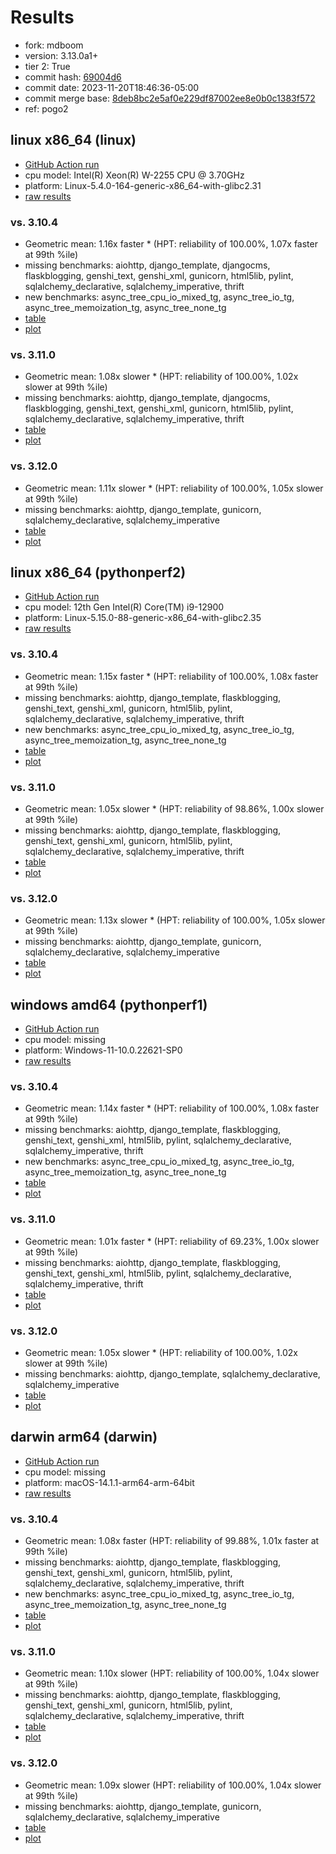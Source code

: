 # Results

- fork: mdboom
- version: 3.13.0a1+
- tier 2: True
- commit hash: [69004d6](https://github.com/mdboom/cpython/commit/69004d6)
- commit date: 2023-11-20T18:46:36-05:00
- commit merge base: [8deb8bc2e5af0e229df87002ee8e0b0c1383f572](https://github.com/mdboom/cpython/commit/8deb8bc2e5af0e229df87002ee8e0b0c1383f572)
- ref: pogo2

## linux x86_64 (linux)

- [GitHub Action run](https://github.com/faster-cpython/benchmarking/actions/runs/6937180609)
- cpu model: Intel(R) Xeon(R) W-2255 CPU @ 3.70GHz
- platform: Linux-5.4.0-164-generic-x86_64-with-glibc2.31
- [raw results](bm-20231120-linux-x86_64-mdboom-pogo2-3.13.0a1%2B-69004d6.json)

### vs. 3.10.4

- Geometric mean: 1.16x faster \* (HPT: reliability of 100.00%, 1.07x faster at 99th %ile)
- missing benchmarks: aiohttp, django_template, djangocms, flaskblogging, genshi_text, genshi_xml, gunicorn, html5lib, pylint, sqlalchemy_declarative, sqlalchemy_imperative, thrift
- new benchmarks: async_tree_cpu_io_mixed_tg, async_tree_io_tg, async_tree_memoization_tg, async_tree_none_tg
- [table](bm-20231120-linux-x86_64-mdboom-pogo2-3.13.0a1%2B-69004d6-vs-3.10.4.md)
- [plot](bm-20231120-linux-x86_64-mdboom-pogo2-3.13.0a1%2B-69004d6-vs-3.10.4.png)

### vs. 3.11.0

- Geometric mean: 1.08x slower \* (HPT: reliability of 100.00%, 1.02x slower at 99th %ile)
- missing benchmarks: aiohttp, django_template, djangocms, flaskblogging, genshi_text, genshi_xml, gunicorn, html5lib, pylint, sqlalchemy_declarative, sqlalchemy_imperative, thrift
- [table](bm-20231120-linux-x86_64-mdboom-pogo2-3.13.0a1%2B-69004d6-vs-3.11.0.md)
- [plot](bm-20231120-linux-x86_64-mdboom-pogo2-3.13.0a1%2B-69004d6-vs-3.11.0.png)

### vs. 3.12.0

- Geometric mean: 1.11x slower \* (HPT: reliability of 100.00%, 1.05x slower at 99th %ile)
- missing benchmarks: aiohttp, django_template, gunicorn, sqlalchemy_declarative, sqlalchemy_imperative
- [table](bm-20231120-linux-x86_64-mdboom-pogo2-3.13.0a1%2B-69004d6-vs-3.12.0.md)
- [plot](bm-20231120-linux-x86_64-mdboom-pogo2-3.13.0a1%2B-69004d6-vs-3.12.0.png)

## linux x86_64 (pythonperf2)

- [GitHub Action run](https://github.com/faster-cpython/benchmarking/actions/runs/6937180609)
- cpu model: 12th Gen Intel(R) Core(TM) i9-12900
- platform: Linux-5.15.0-88-generic-x86_64-with-glibc2.35
- [raw results](bm-20231120-pythonperf2-x86_64-mdboom-pogo2-3.13.0a1%2B-69004d6.json)

### vs. 3.10.4

- Geometric mean: 1.15x faster \* (HPT: reliability of 100.00%, 1.08x faster at 99th %ile)
- missing benchmarks: aiohttp, django_template, flaskblogging, genshi_text, genshi_xml, gunicorn, html5lib, pylint, sqlalchemy_declarative, sqlalchemy_imperative, thrift
- new benchmarks: async_tree_cpu_io_mixed_tg, async_tree_io_tg, async_tree_memoization_tg, async_tree_none_tg
- [table](bm-20231120-pythonperf2-x86_64-mdboom-pogo2-3.13.0a1%2B-69004d6-vs-3.10.4.md)
- [plot](bm-20231120-pythonperf2-x86_64-mdboom-pogo2-3.13.0a1%2B-69004d6-vs-3.10.4.png)

### vs. 3.11.0

- Geometric mean: 1.05x slower \* (HPT: reliability of 98.86%, 1.00x slower at 99th %ile)
- missing benchmarks: aiohttp, django_template, flaskblogging, genshi_text, genshi_xml, gunicorn, html5lib, pylint, sqlalchemy_declarative, sqlalchemy_imperative, thrift
- [table](bm-20231120-pythonperf2-x86_64-mdboom-pogo2-3.13.0a1%2B-69004d6-vs-3.11.0.md)
- [plot](bm-20231120-pythonperf2-x86_64-mdboom-pogo2-3.13.0a1%2B-69004d6-vs-3.11.0.png)

### vs. 3.12.0

- Geometric mean: 1.13x slower \* (HPT: reliability of 100.00%, 1.05x slower at 99th %ile)
- missing benchmarks: aiohttp, django_template, gunicorn, sqlalchemy_declarative, sqlalchemy_imperative
- [table](bm-20231120-pythonperf2-x86_64-mdboom-pogo2-3.13.0a1%2B-69004d6-vs-3.12.0.md)
- [plot](bm-20231120-pythonperf2-x86_64-mdboom-pogo2-3.13.0a1%2B-69004d6-vs-3.12.0.png)

## windows amd64 (pythonperf1)

- [GitHub Action run](https://github.com/faster-cpython/benchmarking/actions/runs/6937180609)
- cpu model: missing
- platform: Windows-11-10.0.22621-SP0
- [raw results](bm-20231120-pythonperf1-amd64-mdboom-pogo2-3.13.0a1%2B-69004d6.json)

### vs. 3.10.4

- Geometric mean: 1.14x faster \* (HPT: reliability of 100.00%, 1.08x faster at 99th %ile)
- missing benchmarks: aiohttp, django_template, flaskblogging, genshi_text, genshi_xml, html5lib, pylint, sqlalchemy_declarative, sqlalchemy_imperative, thrift
- new benchmarks: async_tree_cpu_io_mixed_tg, async_tree_io_tg, async_tree_memoization_tg, async_tree_none_tg
- [table](bm-20231120-pythonperf1-amd64-mdboom-pogo2-3.13.0a1%2B-69004d6-vs-3.10.4.md)
- [plot](bm-20231120-pythonperf1-amd64-mdboom-pogo2-3.13.0a1%2B-69004d6-vs-3.10.4.png)

### vs. 3.11.0

- Geometric mean: 1.01x faster \* (HPT: reliability of 69.23%, 1.00x slower at 99th %ile)
- missing benchmarks: aiohttp, django_template, flaskblogging, genshi_text, genshi_xml, html5lib, pylint, sqlalchemy_declarative, sqlalchemy_imperative, thrift
- [table](bm-20231120-pythonperf1-amd64-mdboom-pogo2-3.13.0a1%2B-69004d6-vs-3.11.0.md)
- [plot](bm-20231120-pythonperf1-amd64-mdboom-pogo2-3.13.0a1%2B-69004d6-vs-3.11.0.png)

### vs. 3.12.0

- Geometric mean: 1.05x slower \* (HPT: reliability of 100.00%, 1.02x slower at 99th %ile)
- missing benchmarks: aiohttp, django_template, sqlalchemy_declarative, sqlalchemy_imperative
- [table](bm-20231120-pythonperf1-amd64-mdboom-pogo2-3.13.0a1%2B-69004d6-vs-3.12.0.md)
- [plot](bm-20231120-pythonperf1-amd64-mdboom-pogo2-3.13.0a1%2B-69004d6-vs-3.12.0.png)

## darwin arm64 (darwin)

- [GitHub Action run](https://github.com/faster-cpython/benchmarking/actions/runs/6937180609)
- cpu model: missing
- platform: macOS-14.1.1-arm64-arm-64bit
- [raw results](bm-20231120-darwin-arm64-mdboom-pogo2-3.13.0a1%2B-69004d6.json)

### vs. 3.10.4

- Geometric mean: 1.08x faster (HPT: reliability of 99.88%, 1.01x faster at 99th %ile)
- missing benchmarks: aiohttp, django_template, flaskblogging, genshi_text, genshi_xml, gunicorn, html5lib, pylint, sqlalchemy_declarative, sqlalchemy_imperative, thrift
- new benchmarks: async_tree_cpu_io_mixed_tg, async_tree_io_tg, async_tree_memoization_tg, async_tree_none_tg
- [table](bm-20231120-darwin-arm64-mdboom-pogo2-3.13.0a1%2B-69004d6-vs-3.10.4.md)
- [plot](bm-20231120-darwin-arm64-mdboom-pogo2-3.13.0a1%2B-69004d6-vs-3.10.4.png)

### vs. 3.11.0

- Geometric mean: 1.10x slower (HPT: reliability of 100.00%, 1.04x slower at 99th %ile)
- missing benchmarks: aiohttp, django_template, flaskblogging, genshi_text, genshi_xml, gunicorn, html5lib, pylint, sqlalchemy_declarative, sqlalchemy_imperative, thrift
- [table](bm-20231120-darwin-arm64-mdboom-pogo2-3.13.0a1%2B-69004d6-vs-3.11.0.md)
- [plot](bm-20231120-darwin-arm64-mdboom-pogo2-3.13.0a1%2B-69004d6-vs-3.11.0.png)

### vs. 3.12.0

- Geometric mean: 1.09x slower (HPT: reliability of 100.00%, 1.04x slower at 99th %ile)
- missing benchmarks: aiohttp, django_template, gunicorn, sqlalchemy_declarative, sqlalchemy_imperative
- [table](bm-20231120-darwin-arm64-mdboom-pogo2-3.13.0a1%2B-69004d6-vs-3.12.0.md)
- [plot](bm-20231120-darwin-arm64-mdboom-pogo2-3.13.0a1%2B-69004d6-vs-3.12.0.png)

